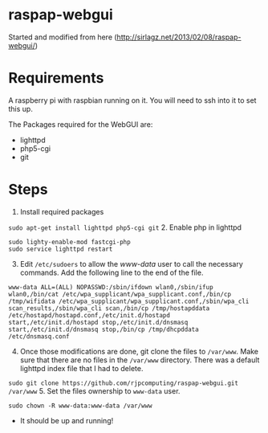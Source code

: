 raspap-webgui
=============
Started and modified from here (http://sirlagz.net/2013/02/08/raspap-webgui/)

Requirements
============
A raspberry pi with raspbian running on it. You will need to ssh into it to set this up.

The Packages required for the WebGUI are:
* lighttpd
* php5-cgi
* git

Steps
=====
1. Install required packages

  `sudo apt-get install lighttpd php5-cgi git`
2. Enable php in lighttpd

  ```
  sudo lighty-enable-mod fastcgi-php
  sudo service lighttpd restart
  ```
3. Edit `/etc/sudoers` to allow the *www-data* user to call the necessary commands. Add the following line to the end of the file.


  ```
  www-data ALL=(ALL) NOPASSWD:/sbin/ifdown wlan0,/sbin/ifup wlan0,/bin/cat /etc/wpa_supplicant/wpa_supplicant.conf,/bin/cp /tmp/wifidata /etc/wpa_supplicant/wpa_supplicant.conf,/sbin/wpa_cli scan_results,/sbin/wpa_cli scan,/bin/cp /tmp/hostapddata /etc/hostapd/hostapd.conf,/etc/init.d/hostapd start,/etc/init.d/hostapd stop,/etc/init.d/dnsmasq start,/etc/init.d/dnsmasq stop,/bin/cp /tmp/dhcpddata /etc/dnsmasq.conf
  ```
4. Once those modifications are done, git clone the files to `/var/www`. Make sure that there are no files in the `/var/www` directory. There was a default lighttpd index file that I had to delete.

  `sudo git clone https://github.com/rjpcomputing/raspap-webgui.git /var/www`
5. Set the files ownership to `www-data` user.

  `sudo chown -R www-data:www-data /var/www`
* It should be up and running!
